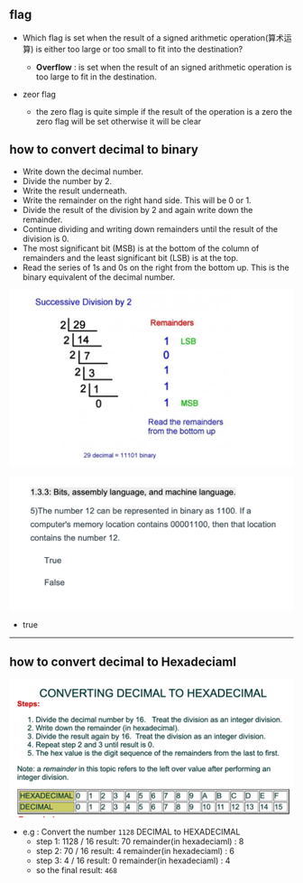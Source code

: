 ## flag

- Which flag is set when the result of a signed arithmetic operation(算术运算) is either too large or 
  too small to fit into the destination?
  - **Overflow** : is set when the result of an signed arithmetic operation is too large to fit in the 
    destination.



- zeor flag
  - the zero flag is quite simple if the result of the operation is a zero the zero flag will 
    be set otherwise it will be clear





## how to convert decimal to binary

- Write down the decimal number.
- Divide the number by 2.
- Write the result underneath.
- Write the remainder on the right hand side. This will be 0 or 1.
- Divide the result of the division by 2 and again write down the remainder.
- Continue dividing and writing down remainders until the result of the division is 0.
- The most significant bit (MSB) is at the bottom of the column of remainders and the least significant 
  bit (LSB) is at the top.
- Read the series of 1s and 0s on the right from the bottom up. This is the binary equivalent of the 
  decimal number.


![](img/2020-08-28-15-36-22.png)


![](img/2020-08-28-15-52-20.png)

- true

---

## how to convert decimal to Hexadeciaml

![](img/2020-08-29-18-09-24.png)

- e.g : Convert the number `1128` DECIMAL to HEXADECIMAL
  - step 1:  1128 / 16       result: 70           remainder(in hexadeciaml) : 8
  - step 2:  70 / 16       result: 4           remainder(in hexadeciaml) : 6
  - step 3:  4 / 16       result: 0           remainder(in hexadeciaml) : 4
  - so the final result: `468`




